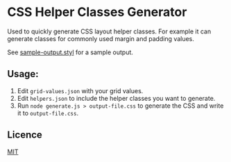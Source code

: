 # CSS Helper Classes Generator

Used to quickly generate CSS layout helper classes. For example it can generate classes for
commonly used margin and padding values.

See [sample-output.styl](sample-output.styl) for a sample output.

## Usage:
1. Edit `grid-values.json` with your grid values.
2. Edit `helpers.json` to include the helper classes you want to generate.
2. Run `node generate.js > output-file.css` to generate the CSS and write it to `output-file.css`.

## Licence
[MIT](LICENCE)
